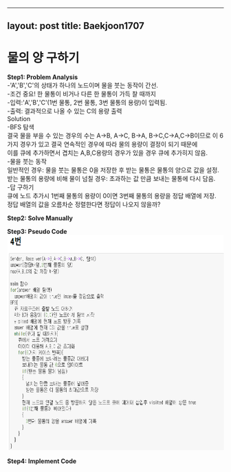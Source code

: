 
---
layout: post
title: Baekjoon1707
---

# 물의 양 구하기 #


**Step1: Problem Analysis**<br/>
-'A','B','C'의 상태가 하나의 노드이며 물을 붓는 동작이 간선.<br/>
-조건 중요! 한 물통이 비거나 다른 한 물통이 가득 찰 때까지<br/>
-입력:'A','B','C'(1번 물통, 2번 물통, 3번 물통의 용량)이 입력됨.<br/>
-출력: 결과적으로 나올 수 있는 C의 용량 출력<br/>
Solution<br/>
-BFS 탐색<br/>
결국 물을 부을 수 있는 경우의 수는 A->B, A->C, B->A, B->C,C->A,C->B이므로 이 6가지 경우가 있고 결국 연속적인 경우에 따라 물의 용량이 결정이 되기 때문에<br/>
이를 큐에 추가하면서 겹치는 A,B,C용량의 경우가 있을 경우 큐에 추가히지 않음. <br/>
-물을 붓는 동작<br/>
일반적인 경우: 물을 붓는 물통은 0을 저장한 후 받는 물통은 물통의 양으로 값을 설정.<br/>
받는 물통의 용량에 비해 물이 넘칠 경우: 초과하는 값 만큼 보내는 물통에 다시 담음. <br/>
-답 구하기<br/>
큐에 노드 추가시 1번째 물통의 용량이 0이면 3번째 물통의 용량을 정답 배열에 저장.<br/>
정답 배열의 값을 오름차순 정렬한다면 정답이 나오지 않을까?<br/>

**Step2: Solve Manually**<br/>


**Step3: Pseudo Code**<br/>
<img src="/_images/Baek2251_1.png" width="700" height="500">

**Step4: Implement Code** <br/>
<script src="https://gist.github.com/growingpenguin/65d90fd324c82c07e10a98f5d974f9eb.js"></script>
